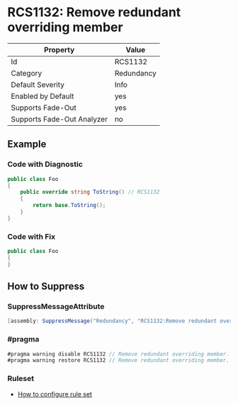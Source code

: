 # RCS1132: Remove redundant overriding member

Property | Value
--- | ---
Id|RCS1132
Category|Redundancy
Default Severity|Info
Enabled by Default|yes
Supports Fade\-Out|yes
Supports Fade\-Out Analyzer|no

## Example

### Code with Diagnostic

```csharp
public class Foo
{
    public override string ToString() // RCS1132
    {
        return base.ToString();
    }
}
```

### Code with Fix

```csharp
public class Foo
{
}
```

## How to Suppress

### SuppressMessageAttribute

```csharp
[assembly: SuppressMessage("Redundancy", "RCS1132:Remove redundant overriding member.", Justification = "<Pending>")]
```

### \#pragma

```csharp
#pragma warning disable RCS1132 // Remove redundant overriding member.
#pragma warning restore RCS1132 // Remove redundant overriding member.
```

### Ruleset

* [How to configure rule set](../HowToConfigureAnalyzers.md)
